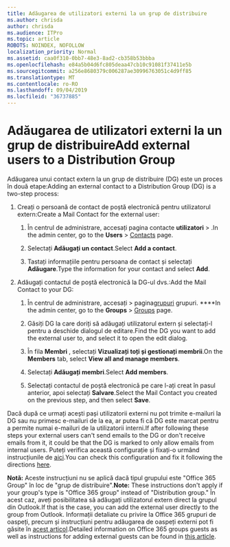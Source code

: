 ```yaml
---
title: Adăugarea de utilizatori externi la un grup de distribuire
ms.author: chrisda
author: chrisda
ms.audience: ITPro
ms.topic: article
ROBOTS: NOINDEX, NOFOLLOW
localization_priority: Normal
ms.assetid: caa0f310-0bb7-48e3-8ad2-cb358b53bbba
ms.openlocfilehash: e84a5b04d6fc805deaa47cb10c91081f37411e5b
ms.sourcegitcommit: a256e8680379c006287ae30996763051c4d9ff85
ms.translationtype: MT
ms.contentlocale: ro-RO
ms.lasthandoff: 09/04/2019
ms.locfileid: "36737885"
---
```

# <a name="add-external-users-to-a-distribution-group"></a><span data-ttu-id="7621a-102">Adăugarea de utilizatori externi la un grup de distribuire</span><span class="sxs-lookup"><span data-stu-id="7621a-102">Add external users to a Distribution Group</span></span>

<span data-ttu-id="7621a-103">Adăugarea unui contact extern la un grup de distribuire (DG) este un proces în două etape:</span><span class="sxs-lookup"><span data-stu-id="7621a-103">Adding an external contact to a Distribution Group (DG) is a two-step process:</span></span>
  
1. <span data-ttu-id="7621a-104">Creați o persoană de contact de poștă electronică pentru utilizatorul extern:</span><span class="sxs-lookup"><span data-stu-id="7621a-104">Create a Mail Contact for the external user:</span></span>
    
    1. <span data-ttu-id="7621a-105">În centrul de administrare, accesați pagina contacte **utilizatori** > [](https://admin.microsoft.com/adminportal/home#/Contact) .</span><span class="sxs-lookup"><span data-stu-id="7621a-105">In the admin center, go to the **Users** > [Contacts](https://admin.microsoft.com/adminportal/home#/Contact) page.</span></span> 
    
    2. <span data-ttu-id="7621a-106">Selectați **Adăugați un contact**.</span><span class="sxs-lookup"><span data-stu-id="7621a-106">Select **Add a contact**.</span></span>
    
    3. <span data-ttu-id="7621a-107">Tastați informațiile pentru persoana de contact și selectați **Adăugare**.</span><span class="sxs-lookup"><span data-stu-id="7621a-107">Type the information for your contact and select **Add**.</span></span>
    
2. <span data-ttu-id="7621a-108">Adăugați contactul de poștă electronică la DG-ul dvs.:</span><span class="sxs-lookup"><span data-stu-id="7621a-108">Add the Mail Contact to your DG:</span></span>
    
    1. <span data-ttu-id="7621a-109">În centrul de administrare, accesați > pagina[grupuri](https://admin.microsoft.com/adminportal/home#/groups) grupuri. \*\*\*\*</span><span class="sxs-lookup"><span data-stu-id="7621a-109">In the admin center, go to the **Groups** > [Groups](https://admin.microsoft.com/adminportal/home#/groups) page.</span></span> 
    
    2. <span data-ttu-id="7621a-110">Găsiți DG la care doriți să adăugați utilizatorul extern și selectați-l pentru a deschide dialogul de editare.</span><span class="sxs-lookup"><span data-stu-id="7621a-110">Find the DG you want to add the external user to, and select it to open the edit dialog.</span></span>
    
    3. <span data-ttu-id="7621a-111">În fila **Membri** , selectați **Vizualizați toți și gestionați membrii**.</span><span class="sxs-lookup"><span data-stu-id="7621a-111">On the **Members** tab, select **View all and manage members**.</span></span> 
    
    4. <span data-ttu-id="7621a-112">Selectați **Adăugați membri**.</span><span class="sxs-lookup"><span data-stu-id="7621a-112">Select **Add members**.</span></span>
    
    5. <span data-ttu-id="7621a-113">Selectați contactul de poștă electronică pe care l-ați creat în pasul anterior, apoi selectați **Salvare**.</span><span class="sxs-lookup"><span data-stu-id="7621a-113">Select the Mail Contact you created on the previous step, and then select **Save**.</span></span>
    
<span data-ttu-id="7621a-114">Dacă după ce urmați acești pași utilizatorii externi nu pot trimite e-mailuri la DG sau nu primesc e-mailuri de la ea, ar putea fi că DG este marcat pentru a permite numai e-mailuri de la utilizatorii interni.</span><span class="sxs-lookup"><span data-stu-id="7621a-114">If after following these steps your external users can't send emails to the DG or don't receive emails from it, it could be that the DG is marked to only allow emails from internal users.</span></span> <span data-ttu-id="7621a-115">Puteți verifica această configurație și fixați-o urmând instrucțiunile de [aici](https://docs.microsoft.com/exchange/mail-flow-best-practices/non-delivery-reports-in-exchange-online/fix-error-code-5-7-133-in-exchange-online).</span><span class="sxs-lookup"><span data-stu-id="7621a-115">You can check this configuration and fix it following the directions [here](https://docs.microsoft.com/exchange/mail-flow-best-practices/non-delivery-reports-in-exchange-online/fix-error-code-5-7-133-in-exchange-online).</span></span>
  
 <span data-ttu-id="7621a-116">**Notă:** Aceste instrucțiuni nu se aplică dacă tipul grupului este "Office 365 Group" în loc de "grup de distribuire".</span><span class="sxs-lookup"><span data-stu-id="7621a-116">**Note:** These instructions don't apply if your group's type is "Office 365 group" instead of "Distribution group."</span></span> <span data-ttu-id="7621a-117">În acest caz, aveți posibilitatea să adăugați utilizatorul extern direct la grupul din Outlook.</span><span class="sxs-lookup"><span data-stu-id="7621a-117">If that is the case, you can add the external user directly to the group from Outlook.</span></span> <span data-ttu-id="7621a-118">Informații detaliate cu privire la Office 365 grupuri de oaspeți, precum și instrucțiuni pentru adăugarea de oaspeți externi pot fi găsite în [acest articol](https://support.office.com/article/Guest-access-in-Office-365-Groups-bfc7a840-868f-4fd6-a390-f347bf51aff6.aspx).</span><span class="sxs-lookup"><span data-stu-id="7621a-118">Detailed information on Office 365 groups guests as well as instructions for adding external guests can be found in [this article](https://support.office.com/article/Guest-access-in-Office-365-Groups-bfc7a840-868f-4fd6-a390-f347bf51aff6.aspx).</span></span>
  